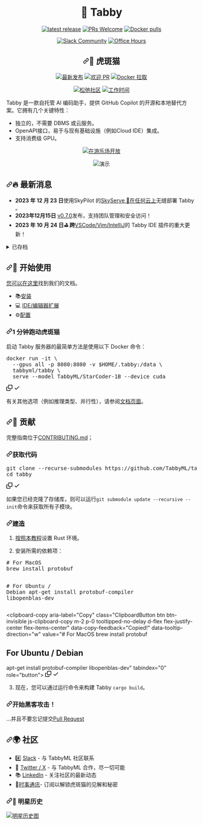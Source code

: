 <div align="center">

# 🐾 Tabby

[![latest release](https://shields.io/github/v/release/TabbyML/tabby?sort=semver)](https://github.com/TabbyML/tabby/releases/latest)
[![PRs Welcome](https://img.shields.io/badge/PRs-welcome-brightgreen.svg?style=flat-square)](https://makeapullrequest.com)
[![Docker pulls](https://img.shields.io/docker/pulls/tabbyml/tabby)](https://hub.docker.com/r/tabbyml/tabby)

[![Slack Community](https://shields.io/badge/Join-Tabby%20Slack-red?logo=slack)](https://links.tabbyml.com/join-slack)
[![Office Hours](https://img.shields.io/badge/Book-Office%20Hours-purple?logo=googlecalendar&logoColor=white)](https://calendly.com/tabby_ml/chat-with-tabbyml)

</div>

<div class="Box-sc-g0xbh4-0 bJMeLZ js-snippet-clipboard-copy-unpositioned" data-hpc="true"><article class="markdown-body entry-content container-lg" itemprop="text"><div align="center" dir="auto">
<h1 tabindex="-1" dir="auto"><a id="user-content--tabby" class="anchor" aria-hidden="true" tabindex="-1" href="#-tabby"><svg class="octicon octicon-link" viewBox="0 0 16 16" version="1.1" width="16" height="16" aria-hidden="true"><path d="m7.775 3.275 1.25-1.25a3.5 3.5 0 1 1 4.95 4.95l-2.5 2.5a3.5 3.5 0 0 1-4.95 0 .751.751 0 0 1 .018-1.042.751.751 0 0 1 1.042-.018 1.998 1.998 0 0 0 2.83 0l2.5-2.5a2.002 2.002 0 0 0-2.83-2.83l-1.25 1.25a.751.751 0 0 1-1.042-.018.751.751 0 0 1-.018-1.042Zm-4.69 9.64a1.998 1.998 0 0 0 2.83 0l1.25-1.25a.751.751 0 0 1 1.042.018.751.751 0 0 1 .018 1.042l-1.25 1.25a3.5 3.5 0 1 1-4.95-4.95l2.5-2.5a3.5 3.5 0 0 1 4.95 0 .751.751 0 0 1-.018 1.042.751.751 0 0 1-1.042.018 1.998 1.998 0 0 0-2.83 0l-2.5 2.5a1.998 1.998 0 0 0 0 2.83Z"></path></svg></a><font style="vertical-align: inherit;"><font style="vertical-align: inherit;">🐾 虎斑猫</font></font></h1>
<p dir="auto"><a href="https://github.com/TabbyML/tabby/releases/latest"><img src="https://camo.githubusercontent.com/f5f583113f89b94f9129d1be0d50a9a4d8d809546732193b111b2a379f4eff46/68747470733a2f2f736869656c64732e696f2f6769746875622f762f72656c656173652f54616262794d4c2f74616262793f736f72743d73656d766572" alt="最新发布" data-canonical-src="https://shields.io/github/v/release/TabbyML/tabby?sort=semver" style="max-width: 100%;"></a>
<a href="https://makeapullrequest.com" rel="nofollow"><img src="https://camo.githubusercontent.com/a5ceaa9e114c16d2c7cfd7ef62032b26b6eb47b61b1263ae4ebc5497fedd45b2/68747470733a2f2f696d672e736869656c64732e696f2f62616467652f5052732d77656c636f6d652d627269676874677265656e2e7376673f7374796c653d666c61742d737175617265" alt="欢迎 PR" data-canonical-src="https://img.shields.io/badge/PRs-welcome-brightgreen.svg?style=flat-square" style="max-width: 100%;"></a>
<a href="https://hub.docker.com/r/tabbyml/tabby" rel="nofollow"><img src="https://camo.githubusercontent.com/e60447e036e13fdce196d34b0a4f6d871370251154bef502bd12d22d8de2a506/68747470733a2f2f696d672e736869656c64732e696f2f646f636b65722f70756c6c732f74616262796d6c2f7461626279" alt="Docker 拉取" data-canonical-src="https://img.shields.io/docker/pulls/tabbyml/tabby" style="max-width: 100%;"></a></p>
<p dir="auto"><a href="https://links.tabbyml.com/join-slack" rel="nofollow"><img src="https://camo.githubusercontent.com/cc427f03161ee59441f97b8392373183dca62ef1823f90baac2c305b71a87517/68747470733a2f2f736869656c64732e696f2f62616467652f4a6f696e2d5461626279253230536c61636b2d7265643f6c6f676f3d736c61636b" alt="松弛社区" data-canonical-src="https://shields.io/badge/Join-Tabby%20Slack-red?logo=slack" style="max-width: 100%;"></a>
<a href="https://calendly.com/tabby_ml/chat-with-tabbyml" rel="nofollow"><img src="https://camo.githubusercontent.com/47e596af6cbfeffef7a604b16114683c498005d242423456fef9302a47309b03/68747470733a2f2f696d672e736869656c64732e696f2f62616467652f426f6f6b2d4f6666696365253230486f7572732d707572706c653f6c6f676f3d676f6f676c6563616c656e646172266c6f676f436f6c6f723d7768697465" alt="工作时间" data-canonical-src="https://img.shields.io/badge/Book-Office%20Hours-purple?logo=googlecalendar&amp;logoColor=white" style="max-width: 100%;"></a></p>
</div>
<p dir="auto"><font style="vertical-align: inherit;"><font style="vertical-align: inherit;">Tabby 是一款自托管 AI 编码助手，提供 GitHub Copilot 的开源和本地替代方案。</font><font style="vertical-align: inherit;">它拥有几个关键特性：</font></font></p>
<ul dir="auto">
<li><font style="vertical-align: inherit;"><font style="vertical-align: inherit;">独立的，不需要 DBMS 或云服务。</font></font></li>
<li><font style="vertical-align: inherit;"><font style="vertical-align: inherit;">OpenAPI接口，易于与现有基础设施（例如Cloud IDE）集成。</font></font></li>
<li><font style="vertical-align: inherit;"><font style="vertical-align: inherit;">支持消费级 GPU。</font></font></li>
</ul>
<p align="center" dir="auto">
  <a href="https://tabbyml.github.io/tabby/playground" rel="nofollow"><img alt="在游乐场开放" src="https://camo.githubusercontent.com/26c029a56d2b60d19dab4aa4b86f64e564d66eb65dc8a7194268240858a85141/68747470733a2f2f696d672e736869656c64732e696f2f62616467652f4f50454e253230494e253230504c415947524f554e442d626c75653f6c6f676f3d78636f6465267374796c653d666f722d7468652d6261646765266c6f676f436f6c6f723d677265656e" data-canonical-src="https://img.shields.io/badge/OPEN%20IN%20PLAYGROUND-blue?logo=xcode&amp;style=for-the-badge&amp;logoColor=green" style="max-width: 100%;"></a>
</p>
<p align="center" dir="auto">
  <animated-image data-catalyst=""><a target="_blank" rel="noopener noreferrer nofollow" href="https://user-images.githubusercontent.com/388154/230440226-9bc01d05-9f57-478b-b04d-81184eba14ca.gif" data-target="animated-image.originalLink"><img alt="演示" src="https://user-images.githubusercontent.com/388154/230440226-9bc01d05-9f57-478b-b04d-81184eba14ca.gif" style="max-width: 100%; display: inline-block;" data-target="animated-image.originalImage"></a>
      <span class="AnimatedImagePlayer" data-target="animated-image.player" hidden="">
        <a data-target="animated-image.replacedLink" class="AnimatedImagePlayer-images" href="https://user-images.githubusercontent.com/388154/230440226-9bc01d05-9f57-478b-b04d-81184eba14ca.gif" target="_blank">
          
     
</p>
<h2 tabindex="-1" dir="auto"><a id="user-content--whats-new" class="anchor" aria-hidden="true" tabindex="-1" href="#-whats-new"><svg class="octicon octicon-link" viewBox="0 0 16 16" version="1.1" width="16" height="16" aria-hidden="true"><path d="m7.775 3.275 1.25-1.25a3.5 3.5 0 1 1 4.95 4.95l-2.5 2.5a3.5 3.5 0 0 1-4.95 0 .751.751 0 0 1 .018-1.042.751.751 0 0 1 1.042-.018 1.998 1.998 0 0 0 2.83 0l2.5-2.5a2.002 2.002 0 0 0-2.83-2.83l-1.25 1.25a.751.751 0 0 1-1.042-.018.751.751 0 0 1-.018-1.042Zm-4.69 9.64a1.998 1.998 0 0 0 2.83 0l1.25-1.25a.751.751 0 0 1 1.042.018.751.751 0 0 1 .018 1.042l-1.25 1.25a3.5 3.5 0 1 1-4.95-4.95l2.5-2.5a3.5 3.5 0 0 1 4.95 0 .751.751 0 0 1-.018 1.042.751.751 0 0 1-1.042.018 1.998 1.998 0 0 0-2.83 0l-2.5 2.5a1.998 1.998 0 0 0 0 2.83Z"></path></svg></a><font style="vertical-align: inherit;"><font style="vertical-align: inherit;">🔥 最新消息</font></font></h2>
<ul dir="auto">
<li><strong><font style="vertical-align: inherit;"><font style="vertical-align: inherit;">2023 年 12 月 23 日</font></font></strong><font style="vertical-align: inherit;"><font style="vertical-align: inherit;">使用SkyPilot 的</font><a href="https://skypilot.readthedocs.io/en/latest/serving/sky-serve.html" rel="nofollow"><font style="vertical-align: inherit;">SkyServe 🛫</font></a></font><a href="https://tabby.tabbyml.com/docs/installation/skypilot/" rel="nofollow"><font style="vertical-align: inherit;"><font style="vertical-align: inherit;">在任何云上</font></font></a><font style="vertical-align: inherit;"><font style="vertical-align: inherit;">无缝部署 Tabby </font><font style="vertical-align: inherit;">。</font></font><a href="https://skypilot.readthedocs.io/en/latest/serving/sky-serve.html" rel="nofollow"><font style="vertical-align: inherit;"></font></a><font style="vertical-align: inherit;"></font></li>
<li><strong><font style="vertical-align: inherit;"><font style="vertical-align: inherit;">2023年12月15日</font></font></strong> <a href="https://github.com/TabbyML/tabby/releases/tag/v0.7.0"><font style="vertical-align: inherit;"><font style="vertical-align: inherit;">v0.7.0</font></font></a><font style="vertical-align: inherit;"><font style="vertical-align: inherit;">发布，支持团队管理和安全访问！</font></font></li>
<li><strong><font style="vertical-align: inherit;"><font style="vertical-align: inherit;">2023 年 10 月 24 日⛳️ 跨</font></font></strong><font style="vertical-align: inherit;"></font><a href="https://tabby.tabbyml.com/docs/extensions" rel="nofollow"><font style="vertical-align: inherit;"><font style="vertical-align: inherit;">VSCode/Vim/IntelliJ</font></font></a><font style="vertical-align: inherit;"><font style="vertical-align: inherit;">的 Tabby IDE 插件的重大更新</font><font style="vertical-align: inherit;">！</font></font></li>
</ul>
<details>
  <summary><font style="vertical-align: inherit;"><font style="vertical-align: inherit;">已存档</font></font></summary>
<ul dir="auto">
<li><strong>10/15/2023</strong> RAG-based code completion is enabled by detail in <a href="https://github.com/TabbyML/tabby/releases/tag/v0.3.0">v0.3.0</a>🎉! Check out the <a href="https://tabby.tabbyml.com/blog/2023/10/16/repository-context-for-code-completion/" rel="nofollow">blogpost</a> explaining how Tabby utilizes repo-level context to get even smarter!</li>
<li><strong>11/27/2023</strong> <a href="https://github.com/TabbyML/tabby/releases/tag/v0.6.0">v0.6.0</a> released!</li>
<li><strong>11/09/2023</strong> <a href="https://github.com/TabbyML/tabby/releases/tag/v0.5.5">v0.5.5</a> released! With a redesign of UI + performance improvement.</li>
<li><strong>10/04/2023</strong> Check out the <a href="https://tabby.tabbyml.com/docs/models/" rel="nofollow">model directory</a> for the latest models supported by Tabby.</li>
<li><strong>09/18/2023</strong> Apple's M1/M2 Metal inference support has landed in <a href="https://github.com/TabbyML/tabby/releases/tag/v0.1.1">v0.1.1</a>!</li>
<li><strong>08/31/2023</strong> Tabby's first stable release <a href="https://github.com/TabbyML/tabby/releases/tag/v0.0.1">v0.0.1</a> 🥳.</li>
<li><strong>08/28/2023</strong> Experimental support for the <a href="https://github.com/TabbyML/tabby/issues/370" data-hovercard-type="issue" data-hovercard-url="/TabbyML/tabby/issues/370/hovercard">CodeLlama 7B</a>.</li>
<li><strong>08/24/2023</strong> Tabby is now on <a href="https://plugins.jetbrains.com/plugin/22379-tabby" rel="nofollow">JetBrains Marketplace</a>!</li>
</ul>
</details>
<h2 tabindex="-1" dir="auto"><a id="user-content--getting-started" class="anchor" aria-hidden="true" tabindex="-1" href="#-getting-started"><svg class="octicon octicon-link" viewBox="0 0 16 16" version="1.1" width="16" height="16" aria-hidden="true"><path d="m7.775 3.275 1.25-1.25a3.5 3.5 0 1 1 4.95 4.95l-2.5 2.5a3.5 3.5 0 0 1-4.95 0 .751.751 0 0 1 .018-1.042.751.751 0 0 1 1.042-.018 1.998 1.998 0 0 0 2.83 0l2.5-2.5a2.002 2.002 0 0 0-2.83-2.83l-1.25 1.25a.751.751 0 0 1-1.042-.018.751.751 0 0 1-.018-1.042Zm-4.69 9.64a1.998 1.998 0 0 0 2.83 0l1.25-1.25a.751.751 0 0 1 1.042.018.751.751 0 0 1 .018 1.042l-1.25 1.25a3.5 3.5 0 1 1-4.95-4.95l2.5-2.5a3.5 3.5 0 0 1 4.95 0 .751.751 0 0 1-.018 1.042.751.751 0 0 1-1.042.018 1.998 1.998 0 0 0-2.83 0l-2.5 2.5a1.998 1.998 0 0 0 0 2.83Z"></path></svg></a><font style="vertical-align: inherit;"><font style="vertical-align: inherit;">👋 开始使用</font></font></h2>
<p dir="auto"><font style="vertical-align: inherit;"></font><a href="https://tabby.tabbyml.com/docs/getting-started" rel="nofollow"><font style="vertical-align: inherit;"><font style="vertical-align: inherit;">您可以在这里</font></font></a><font style="vertical-align: inherit;"><font style="vertical-align: inherit;">找到我们的文档</font><font style="vertical-align: inherit;">。</font></font></p>
<ul dir="auto">
<li><font style="vertical-align: inherit;"><font style="vertical-align: inherit;">📚</font></font><a href="https://tabby.tabbyml.com/docs/installation/" rel="nofollow"><font style="vertical-align: inherit;"><font style="vertical-align: inherit;">安装</font></font></a></li>
<li><font style="vertical-align: inherit;"><font style="vertical-align: inherit;">💻 </font></font><a href="https://tabby.tabbyml.com/docs/extensions/" rel="nofollow"><font style="vertical-align: inherit;"><font style="vertical-align: inherit;">IDE/编辑器扩展</font></font></a></li>
<li><font style="vertical-align: inherit;"><font style="vertical-align: inherit;">⚙️</font></font><a href="https://tabby.tabbyml.com/docs/configuration" rel="nofollow"><font style="vertical-align: inherit;"><font style="vertical-align: inherit;">配置</font></font></a></li>
</ul>
<h3 tabindex="-1" dir="auto"><a id="user-content-run-tabby-in-1-minute" class="anchor" aria-hidden="true" tabindex="-1" href="#run-tabby-in-1-minute"><svg class="octicon octicon-link" viewBox="0 0 16 16" version="1.1" width="16" height="16" aria-hidden="true"><path d="m7.775 3.275 1.25-1.25a3.5 3.5 0 1 1 4.95 4.95l-2.5 2.5a3.5 3.5 0 0 1-4.95 0 .751.751 0 0 1 .018-1.042.751.751 0 0 1 1.042-.018 1.998 1.998 0 0 0 2.83 0l2.5-2.5a2.002 2.002 0 0 0-2.83-2.83l-1.25 1.25a.751.751 0 0 1-1.042-.018.751.751 0 0 1-.018-1.042Zm-4.69 9.64a1.998 1.998 0 0 0 2.83 0l1.25-1.25a.751.751 0 0 1 1.042.018.751.751 0 0 1 .018 1.042l-1.25 1.25a3.5 3.5 0 1 1-4.95-4.95l2.5-2.5a3.5 3.5 0 0 1 4.95 0 .751.751 0 0 1-.018 1.042.751.751 0 0 1-1.042.018 1.998 1.998 0 0 0-2.83 0l-2.5 2.5a1.998 1.998 0 0 0 0 2.83Z"></path></svg></a><font style="vertical-align: inherit;"><font style="vertical-align: inherit;">1 分钟跑动虎斑猫</font></font></h3>
<p dir="auto"><font style="vertical-align: inherit;"><font style="vertical-align: inherit;">启动 Tabby 服务器的最简单方法是使用以下 Docker 命令：</font></font></p>
<div class="highlight highlight-source-shell notranslate position-relative overflow-auto" dir="auto"><pre>docker run -it \
  --gpus all -p 8080:8080 -v <span class="pl-smi">$HOME</span>/.tabby:/data \
  tabbyml/tabby \
  serve --model TabbyML/StarCoder-1B --device cuda</pre><div class="zeroclipboard-container">
    <clipboard-copy aria-label="Copy" class="ClipboardButton btn btn-invisible js-clipboard-copy m-2 p-0 tooltipped-no-delay d-flex flex-justify-center flex-items-center" data-copy-feedback="Copied!" data-tooltip-direction="w" value="docker run -it \
  --gpus all -p 8080:8080 -v $HOME/.tabby:/data \
  tabbyml/tabby \
  serve --model TabbyML/StarCoder-1B --device cuda" tabindex="0" role="button">
      <svg aria-hidden="true" height="16" viewBox="0 0 16 16" version="1.1" width="16" data-view-component="true" class="octicon octicon-copy js-clipboard-copy-icon">
    <path d="M0 6.75C0 5.784.784 5 1.75 5h1.5a.75.75 0 0 1 0 1.5h-1.5a.25.25 0 0 0-.25.25v7.5c0 .138.112.25.25.25h7.5a.25.25 0 0 0 .25-.25v-1.5a.75.75 0 0 1 1.5 0v1.5A1.75 1.75 0 0 1 9.25 16h-7.5A1.75 1.75 0 0 1 0 14.25Z"></path><path d="M5 1.75C5 .784 5.784 0 6.75 0h7.5C15.216 0 16 .784 16 1.75v7.5A1.75 1.75 0 0 1 14.25 11h-7.5A1.75 1.75 0 0 1 5 9.25Zm1.75-.25a.25.25 0 0 0-.25.25v7.5c0 .138.112.25.25.25h7.5a.25.25 0 0 0 .25-.25v-7.5a.25.25 0 0 0-.25-.25Z"></path>
</svg>
      <svg aria-hidden="true" height="16" viewBox="0 0 16 16" version="1.1" width="16" data-view-component="true" class="octicon octicon-check js-clipboard-check-icon color-fg-success d-none">
    <path d="M13.78 4.22a.75.75 0 0 1 0 1.06l-7.25 7.25a.75.75 0 0 1-1.06 0L2.22 9.28a.751.751 0 0 1 .018-1.042.751.751 0 0 1 1.042-.018L6 10.94l6.72-6.72a.75.75 0 0 1 1.06 0Z"></path>
</svg>
    </clipboard-copy>
  </div></div>
<p dir="auto"><font style="vertical-align: inherit;"><font style="vertical-align: inherit;">有关其他选项（例如推理类型、并行性），请参阅</font></font><a href="https://tabbyml.github.io/tabby" rel="nofollow"><font style="vertical-align: inherit;"><font style="vertical-align: inherit;">文档页面</font></font></a><font style="vertical-align: inherit;"><font style="vertical-align: inherit;">。</font></font></p>
<h2 tabindex="-1" dir="auto"><a id="user-content--contributing" class="anchor" aria-hidden="true" tabindex="-1" href="#-contributing"><svg class="octicon octicon-link" viewBox="0 0 16 16" version="1.1" width="16" height="16" aria-hidden="true"><path d="m7.775 3.275 1.25-1.25a3.5 3.5 0 1 1 4.95 4.95l-2.5 2.5a3.5 3.5 0 0 1-4.95 0 .751.751 0 0 1 .018-1.042.751.751 0 0 1 1.042-.018 1.998 1.998 0 0 0 2.83 0l2.5-2.5a2.002 2.002 0 0 0-2.83-2.83l-1.25 1.25a.751.751 0 0 1-1.042-.018.751.751 0 0 1-.018-1.042Zm-4.69 9.64a1.998 1.998 0 0 0 2.83 0l1.25-1.25a.751.751 0 0 1 1.042.018.751.751 0 0 1 .018 1.042l-1.25 1.25a3.5 3.5 0 1 1-4.95-4.95l2.5-2.5a3.5 3.5 0 0 1 4.95 0 .751.751 0 0 1-.018 1.042.751.751 0 0 1-1.042.018 1.998 1.998 0 0 0-2.83 0l-2.5 2.5a1.998 1.998 0 0 0 0 2.83Z"></path></svg></a><font style="vertical-align: inherit;"><font style="vertical-align: inherit;">🤝 贡献</font></font></h2>
<p dir="auto"><font style="vertical-align: inherit;"><font style="vertical-align: inherit;">完整指南位于</font></font><a href="https://github.com/TabbyML/tabby/blob/main/CONTRIBUTING.md"><font style="vertical-align: inherit;"><font style="vertical-align: inherit;">CONTRIBUTING.md</font></font></a><font style="vertical-align: inherit;"><font style="vertical-align: inherit;">；</font></font></p>
<h3 tabindex="-1" dir="auto"><a id="user-content-get-the-code" class="anchor" aria-hidden="true" tabindex="-1" href="#get-the-code"><svg class="octicon octicon-link" viewBox="0 0 16 16" version="1.1" width="16" height="16" aria-hidden="true"><path d="m7.775 3.275 1.25-1.25a3.5 3.5 0 1 1 4.95 4.95l-2.5 2.5a3.5 3.5 0 0 1-4.95 0 .751.751 0 0 1 .018-1.042.751.751 0 0 1 1.042-.018 1.998 1.998 0 0 0 2.83 0l2.5-2.5a2.002 2.002 0 0 0-2.83-2.83l-1.25 1.25a.751.751 0 0 1-1.042-.018.751.751 0 0 1-.018-1.042Zm-4.69 9.64a1.998 1.998 0 0 0 2.83 0l1.25-1.25a.751.751 0 0 1 1.042.018.751.751 0 0 1 .018 1.042l-1.25 1.25a3.5 3.5 0 1 1-4.95-4.95l2.5-2.5a3.5 3.5 0 0 1 4.95 0 .751.751 0 0 1-.018 1.042.751.751 0 0 1-1.042.018 1.998 1.998 0 0 0-2.83 0l-2.5 2.5a1.998 1.998 0 0 0 0 2.83Z"></path></svg></a><font style="vertical-align: inherit;"><font style="vertical-align: inherit;">获取代码</font></font></h3>
<div class="highlight highlight-source-shell notranslate position-relative overflow-auto" dir="auto"><pre>git clone --recurse-submodules https://github.com/TabbyML/tabby
<span class="pl-c1">cd</span> tabby</pre><div class="zeroclipboard-container">
    <clipboard-copy aria-label="Copy" class="ClipboardButton btn btn-invisible js-clipboard-copy m-2 p-0 tooltipped-no-delay d-flex flex-justify-center flex-items-center" data-copy-feedback="Copied!" data-tooltip-direction="w" value="git clone --recurse-submodules https://github.com/TabbyML/tabby
cd tabby" tabindex="0" role="button">
      <svg aria-hidden="true" height="16" viewBox="0 0 16 16" version="1.1" width="16" data-view-component="true" class="octicon octicon-copy js-clipboard-copy-icon">
    <path d="M0 6.75C0 5.784.784 5 1.75 5h1.5a.75.75 0 0 1 0 1.5h-1.5a.25.25 0 0 0-.25.25v7.5c0 .138.112.25.25.25h7.5a.25.25 0 0 0 .25-.25v-1.5a.75.75 0 0 1 1.5 0v1.5A1.75 1.75 0 0 1 9.25 16h-7.5A1.75 1.75 0 0 1 0 14.25Z"></path><path d="M5 1.75C5 .784 5.784 0 6.75 0h7.5C15.216 0 16 .784 16 1.75v7.5A1.75 1.75 0 0 1 14.25 11h-7.5A1.75 1.75 0 0 1 5 9.25Zm1.75-.25a.25.25 0 0 0-.25.25v7.5c0 .138.112.25.25.25h7.5a.25.25 0 0 0 .25-.25v-7.5a.25.25 0 0 0-.25-.25Z"></path>
</svg>
      <svg aria-hidden="true" height="16" viewBox="0 0 16 16" version="1.1" width="16" data-view-component="true" class="octicon octicon-check js-clipboard-check-icon color-fg-success d-none">
    <path d="M13.78 4.22a.75.75 0 0 1 0 1.06l-7.25 7.25a.75.75 0 0 1-1.06 0L2.22 9.28a.751.751 0 0 1 .018-1.042.751.751 0 0 1 1.042-.018L6 10.94l6.72-6.72a.75.75 0 0 1 1.06 0Z"></path>
</svg>
    </clipboard-copy>
  </div></div>
<p dir="auto"><font style="vertical-align: inherit;"><font style="vertical-align: inherit;">如果您已经克隆了存储库，则可以运行</font></font><code>git submodule update --recursive --init</code><font style="vertical-align: inherit;"><font style="vertical-align: inherit;">命令来获取所有子模块。</font></font></p>
<h3 tabindex="-1" dir="auto"><a id="user-content-build" class="anchor" aria-hidden="true" tabindex="-1" href="#build"><svg class="octicon octicon-link" viewBox="0 0 16 16" version="1.1" width="16" height="16" aria-hidden="true"><path d="m7.775 3.275 1.25-1.25a3.5 3.5 0 1 1 4.95 4.95l-2.5 2.5a3.5 3.5 0 0 1-4.95 0 .751.751 0 0 1 .018-1.042.751.751 0 0 1 1.042-.018 1.998 1.998 0 0 0 2.83 0l2.5-2.5a2.002 2.002 0 0 0-2.83-2.83l-1.25 1.25a.751.751 0 0 1-1.042-.018.751.751 0 0 1-.018-1.042Zm-4.69 9.64a1.998 1.998 0 0 0 2.83 0l1.25-1.25a.751.751 0 0 1 1.042.018.751.751 0 0 1 .018 1.042l-1.25 1.25a3.5 3.5 0 1 1-4.95-4.95l2.5-2.5a3.5 3.5 0 0 1 4.95 0 .751.751 0 0 1-.018 1.042.751.751 0 0 1-1.042.018 1.998 1.998 0 0 0-2.83 0l-2.5 2.5a1.998 1.998 0 0 0 0 2.83Z"></path></svg></a><font style="vertical-align: inherit;"><font style="vertical-align: inherit;">建造</font></font></h3>
<ol dir="auto">
<li>
<p dir="auto"><font style="vertical-align: inherit;"></font><a href="https://www.rust-lang.org/learn/get-started" rel="nofollow"><font style="vertical-align: inherit;"><font style="vertical-align: inherit;">按照本教程</font></font></a><font style="vertical-align: inherit;"><font style="vertical-align: inherit;">设置 Rust 环境</font><font style="vertical-align: inherit;">。</font></font></p>
</li>
<li>
<p dir="auto"><font style="vertical-align: inherit;"><font style="vertical-align: inherit;">安装所需的依赖项：</font></font></p>
</li>
</ol>
<div class="highlight highlight-source-shell notranslate position-relative overflow-auto" dir="auto"><pre><span class="pl-c"><span class="pl-c">#</span> For MacOS</span>
brew install protobuf

<span class="pl-c"><span class="pl-c">#</span> For Ubuntu / Debian</span>
apt-get install protobuf-compiler libopenblas-dev</pre><div class="zeroclipboard-container">
    <clipboard-copy aria-label="Copy" class="ClipboardButton btn btn-invisible js-clipboard-copy m-2 p-0 tooltipped-no-delay d-flex flex-justify-center flex-items-center" data-copy-feedback="Copied!" data-tooltip-direction="w" value="# For MacOS
brew install protobuf

# For Ubuntu / Debian
apt-get install protobuf-compiler libopenblas-dev" tabindex="0" role="button">
      <svg aria-hidden="true" height="16" viewBox="0 0 16 16" version="1.1" width="16" data-view-component="true" class="octicon octicon-copy js-clipboard-copy-icon">
    <path d="M0 6.75C0 5.784.784 5 1.75 5h1.5a.75.75 0 0 1 0 1.5h-1.5a.25.25 0 0 0-.25.25v7.5c0 .138.112.25.25.25h7.5a.25.25 0 0 0 .25-.25v-1.5a.75.75 0 0 1 1.5 0v1.5A1.75 1.75 0 0 1 9.25 16h-7.5A1.75 1.75 0 0 1 0 14.25Z"></path><path d="M5 1.75C5 .784 5.784 0 6.75 0h7.5C15.216 0 16 .784 16 1.75v7.5A1.75 1.75 0 0 1 14.25 11h-7.5A1.75 1.75 0 0 1 5 9.25Zm1.75-.25a.25.25 0 0 0-.25.25v7.5c0 .138.112.25.25.25h7.5a.25.25 0 0 0 .25-.25v-7.5a.25.25 0 0 0-.25-.25Z"></path>
</svg>
      <svg aria-hidden="true" height="16" viewBox="0 0 16 16" version="1.1" width="16" data-view-component="true" class="octicon octicon-check js-clipboard-check-icon color-fg-success d-none">
    <path d="M13.78 4.22a.75.75 0 0 1 0 1.06l-7.25 7.25a.75.75 0 0 1-1.06 0L2.22 9.28a.751.751 0 0 1 .018-1.042.751.751 0 0 1 1.042-.018L6 10.94l6.72-6.72a.75.75 0 0 1 1.06 0Z"></path>
</svg>
    </clipboard-copy>
  </div></div>
<ol start="3" dir="auto">
<li><font style="vertical-align: inherit;"><font style="vertical-align: inherit;">现在，您可以通过运行命令来构建 Tabby </font></font><code>cargo build</code><font style="vertical-align: inherit;"><font style="vertical-align: inherit;">。</font></font></li>
</ol>
<h3 tabindex="-1" dir="auto"><a id="user-content-start-hacking" class="anchor" aria-hidden="true" tabindex="-1" href="#start-hacking"><svg class="octicon octicon-link" viewBox="0 0 16 16" version="1.1" width="16" height="16" aria-hidden="true"><path d="m7.775 3.275 1.25-1.25a3.5 3.5 0 1 1 4.95 4.95l-2.5 2.5a3.5 3.5 0 0 1-4.95 0 .751.751 0 0 1 .018-1.042.751.751 0 0 1 1.042-.018 1.998 1.998 0 0 0 2.83 0l2.5-2.5a2.002 2.002 0 0 0-2.83-2.83l-1.25 1.25a.751.751 0 0 1-1.042-.018.751.751 0 0 1-.018-1.042Zm-4.69 9.64a1.998 1.998 0 0 0 2.83 0l1.25-1.25a.751.751 0 0 1 1.042.018.751.751 0 0 1 .018 1.042l-1.25 1.25a3.5 3.5 0 1 1-4.95-4.95l2.5-2.5a3.5 3.5 0 0 1 4.95 0 .751.751 0 0 1-.018 1.042.751.751 0 0 1-1.042.018 1.998 1.998 0 0 0-2.83 0l-2.5 2.5a1.998 1.998 0 0 0 0 2.83Z"></path></svg></a><font style="vertical-align: inherit;"><font style="vertical-align: inherit;">开始黑客攻击！</font></font></h3>
<p dir="auto"><font style="vertical-align: inherit;"><font style="vertical-align: inherit;">...并且不要忘记提交</font></font><a href="https://github.com/TabbyML/tabby/compare"><font style="vertical-align: inherit;"><font style="vertical-align: inherit;">Pull Request</font></font></a></p>
<h2 tabindex="-1" dir="auto"><a id="user-content--community" class="anchor" aria-hidden="true" tabindex="-1" href="#-community"><svg class="octicon octicon-link" viewBox="0 0 16 16" version="1.1" width="16" height="16" aria-hidden="true"><path d="m7.775 3.275 1.25-1.25a3.5 3.5 0 1 1 4.95 4.95l-2.5 2.5a3.5 3.5 0 0 1-4.95 0 .751.751 0 0 1 .018-1.042.751.751 0 0 1 1.042-.018 1.998 1.998 0 0 0 2.83 0l2.5-2.5a2.002 2.002 0 0 0-2.83-2.83l-1.25 1.25a.751.751 0 0 1-1.042-.018.751.751 0 0 1-.018-1.042Zm-4.69 9.64a1.998 1.998 0 0 0 2.83 0l1.25-1.25a.751.751 0 0 1 1.042.018.751.751 0 0 1 .018 1.042l-1.25 1.25a3.5 3.5 0 1 1-4.95-4.95l2.5-2.5a3.5 3.5 0 0 1 4.95 0 .751.751 0 0 1-.018 1.042.751.751 0 0 1-1.042.018 1.998 1.998 0 0 0-2.83 0l-2.5 2.5a1.998 1.998 0 0 0 0 2.83Z"></path></svg></a><font style="vertical-align: inherit;"><font style="vertical-align: inherit;">🌍 社区</font></font></h2>
<ul dir="auto">
<li><font style="vertical-align: inherit;"><font style="vertical-align: inherit;">#️⃣ </font></font><a href="https://links.tabbyml.com/join-slack-extensions" rel="nofollow"><font style="vertical-align: inherit;"><font style="vertical-align: inherit;">Slack</font></font></a><font style="vertical-align: inherit;"><font style="vertical-align: inherit;"> - 与 TabbyML 社区联系</font></font></li>
<li><font style="vertical-align: inherit;"><font style="vertical-align: inherit;">🎤 </font></font><a href="https://twitter.com/Tabby_ML" rel="nofollow"><font style="vertical-align: inherit;"><font style="vertical-align: inherit;">Twitter / X</font></font></a><font style="vertical-align: inherit;"><font style="vertical-align: inherit;"> - 与 TabbyML 合作，尽一切可能</font></font></li>
<li><font style="vertical-align: inherit;"><font style="vertical-align: inherit;">📚 </font></font><a href="https://www.linkedin.com/company/tabbyml/" rel="nofollow"><font style="vertical-align: inherit;"><font style="vertical-align: inherit;">LinkedIn</font></font></a><font style="vertical-align: inherit;"><font style="vertical-align: inherit;"> - 关注社区的最新动态</font></font></li>
<li><font style="vertical-align: inherit;"><font style="vertical-align: inherit;">💌</font></font><a href="https://newsletter.tabbyml.com/archive" rel="nofollow"><font style="vertical-align: inherit;"><font style="vertical-align: inherit;">时事通讯</font></font></a><font style="vertical-align: inherit;"><font style="vertical-align: inherit;">- 订阅以解锁虎斑猫的见解和秘密</font></font></li>
</ul>
<h3 tabindex="-1" dir="auto"><a id="user-content--star-history" class="anchor" aria-hidden="true" tabindex="-1" href="#-star-history"><svg class="octicon octicon-link" viewBox="0 0 16 16" version="1.1" width="16" height="16" aria-hidden="true"><path d="m7.775 3.275 1.25-1.25a3.5 3.5 0 1 1 4.95 4.95l-2.5 2.5a3.5 3.5 0 0 1-4.95 0 .751.751 0 0 1 .018-1.042.751.751 0 0 1 1.042-.018 1.998 1.998 0 0 0 2.83 0l2.5-2.5a2.002 2.002 0 0 0-2.83-2.83l-1.25 1.25a.751.751 0 0 1-1.042-.018.751.751 0 0 1-.018-1.042Zm-4.69 9.64a1.998 1.998 0 0 0 2.83 0l1.25-1.25a.751.751 0 0 1 1.042.018.751.751 0 0 1 .018 1.042l-1.25 1.25a3.5 3.5 0 1 1-4.95-4.95l2.5-2.5a3.5 3.5 0 0 1 4.95 0 .751.751 0 0 1-.018 1.042.751.751 0 0 1-1.042.018 1.998 1.998 0 0 0-2.83 0l-2.5 2.5a1.998 1.998 0 0 0 0 2.83Z"></path></svg></a><font style="vertical-align: inherit;"><font style="vertical-align: inherit;">🌟 明星历史</font></font></h3>
<p dir="auto"><a href="https://star-history.com/#tabbyml/tabby&amp;Date" rel="nofollow"><img src="https://camo.githubusercontent.com/f086679de488f547c65a80a5fae7227a8d4b96a6d92a2cec96f12db6e35d4703/68747470733a2f2f6170692e737461722d686973746f72792e636f6d2f7376673f7265706f733d74616262796d6c2f746162627926747970653d44617465" alt="明星历史图" data-canonical-src="https://api.star-history.com/svg?repos=tabbyml/tabby&amp;type=Date" style="max-width: 100%;"></a></p>
</article></div>
